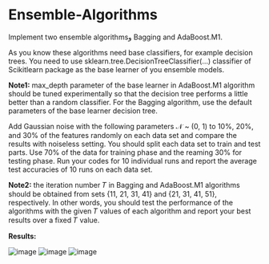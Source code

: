 # Ensemble-Algorithms
Implement two ensemble algorithmsو Bagging and AdaBoost.M1.

As you know these algorithms need base classifiers, for example decision trees. You need to use
sklearn.tree.DecisionTreeClassifier(…) classifier of Scikitlearn package as the base learner of you 
ensemble models.

<b> Note1:</b> max_depth parameter of the base learner in AdaBoost.M1 algorithm should be tuned 
experimentally so that the decision tree performs a little better than a random classifier. For the 
Bagging algorithm, use the default parameters of the base learner decision tree.

Add Gaussian noise with the following parameters 𝒩 ~ (0, 1) to 10%, 20%, and 30% of the features 
randomly on each data set and compare the results with noiseless setting. 
You should split each data set to train and test parts. Use 70% of the data for training phase and the 
reaming 30% for testing phase. Run your codes for 10 individual runs and report the average test
accuracies of 10 runs on each data set. 

<b> Note2:</b> the iteration number 𝑇 in Bagging and AdaBoost.M1 algorithms should be obtained from sets 
{11, 21, 31, 41} and {21, 31, 41, 51}, respectively. In other words, you should test the performance of 
the algorithms with the given 𝑇 values of each algorithm and report your best results over a fixed 𝑇
value.

<b>Results:</b>
<br/>

![image](https://user-images.githubusercontent.com/91370511/159650282-4e004910-2311-4324-bdf2-9cabe47bf3f9.png)
![image](https://user-images.githubusercontent.com/91370511/159650410-08641efe-5420-4c54-b2ec-694673f5421c.png)
![image](https://user-images.githubusercontent.com/91370511/159650534-af96eca0-eccb-435c-806c-5670dff3e440.png)

